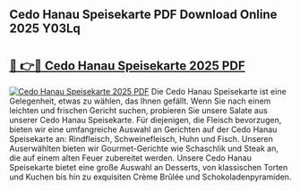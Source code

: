 ## Cedo Hanau Speisekarte PDF Download Online 2025 Y03Lq

# <h2><a href="http://gcbng5.nevu.top/?p=Cedo+Hanau+Speisekarte">🔗 👉🔴 Cedo Hanau Speisekarte 2025 PDF</a></h2>

[![Cedo Hanau Speisekarte 2025 PDF](https://i.imgur.com/dBaPXMq.png)](http://gcbng5.nevu.top/?p=Cedo+Hanau+Speisekarte)
Die Cedo Hanau Speisekarte ist eine Gelegenheit, etwas zu wählen, das Ihnen gefällt. Wenn Sie nach einem leichten und frischen Gericht suchen, probieren Sie unsere Salate aus unserer Cedo Hanau Speisekarte. Für diejenigen, die Fleisch bevorzugen, bieten wir eine umfangreiche Auswahl an Gerichten auf der Cedo Hanau Speisekarte an: Rindfleisch, Schweinefleisch, Huhn und Fisch. Unseren Auserwählten bieten wir Gourmet-Gerichte wie Schaschlik und Steak an, die auf einem alten Feuer zubereitet werden. Unsere Cedo Hanau Speisekarte bietet eine große Auswahl an Desserts, von klassischen Torten und Kuchen bis hin zu exquisiten Crème Brûlée und Schokoladenpyramiden.

